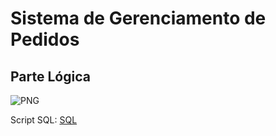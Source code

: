 # Sistema de Gerenciamento de Pedidos


## Parte Lógica

![PNG](Parte%20Lógica.png.png)

Script SQL:
[SQL](Parte%201%20SQL.sql)
